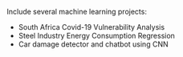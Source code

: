 Include several machine learning projects:
- South Africa Covid-19 Vulnerability Analysis
- Steel Industry Energy Consumption Regression
- Car damage detector and chatbot using CNN
